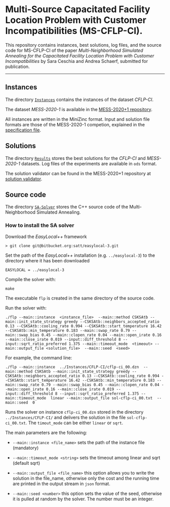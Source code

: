 # Multi-Source Capacitated Facility Location Problem with Customer Incompatibilities (MS-CFLP-CI).

This repository contains instances, best solutions, log files, and the source code for MS-CFLP-CI of the paper *Multi-Neighborhood Simulated Annealing for the Capacitated Facility Location Problem with Customer Incompatibilities* by Sara Ceschia and Andrea Schaerf, submitted for publication.

------------------------------------------------------------------------

## Instances

The directory [`Instances`](Instances) contains the instances of the dataset *CFLP-CI*.

The dataset *MESS-2020-1* is available in the [MESS-2020+1 repository](https://github.com/MESS-2020-1/).

All instances are written in the MiniZinc format.
Input and solution file formats are those of the MESS-2020-1 competion, explained in the [specification file](https://github.com/MESS-2020-1/Validator/blob/master/MESS-CompetitionSpecs.pdf).


## Solutions

The directory [`Results`](Results) stores the best solutions for the *CFLP-CI* and *MESS-2020-1* datasets.
Log files of the experiments are available in `ods` format.

The solution validator can be found in the MESS-2020+1 repository at [solution validator](https://github.com/MESS-2020-1/Validator).

## Source code

The directory [`SA-Solver`](SA-Solver) stores the C++ source code of the Multi-Neighborhood Simulated Annealing.

### How to install the SA solver

Download the *EasyLocal++* framework

`> git clone git@bitbucket.org:satt/easylocal-3.git`

Set the path of the *EasyLocal++* installation (e.g. `../easylocal-3`)  to the directory where it has been downloaded

`EASYLOCAL = ../easylocal-3`

Compile the solver with:

`make`

The executable `flp` is created in the same directory of the source code.


Run the solver with:

`./flp --main::instance  <instance_file>  --main::method CSKSAtb --main::init_state_strategy greedy --CSKSAtb::neighbors_accepted_ratio 0.13 --CSKSAtb::cooling_rate 0.994 --CSKSAtb::start_temperature 16.42 --CSKSAtb::min_temperature 0.183 --main::swap_rate 0.79 --main::swap_bias 0.45 --main::clopen_rate 0.04 --main::open_irate 0.16 --main::close_irate 0.019 --input::diff_threshold 8 --input::sqrt_ratio_preferred 1.375 --main::timeout_mode  <timeout> --main::output_file <solution_file>  --main::seed  <seed>`

For example, the command line:

`./flp --main::instance  ../Instances/CFLP-CI/cflp-ci_00.dzn  --main::method CSKSAtb --main::init_state_strategy greedy --CSKSAtb::neighbors_accepted_ratio 0.13 --CSKSAtb::cooling_rate 0.994 --CSKSAtb::start_temperature 16.42 --CSKSAtb::min_temperature 0.183 --main::swap_rate 0.79 --main::swap_bias 0.45 --main::clopen_rate 0.04 --main::open_irate 0.16 --main::close_irate 0.019 --input::diff_threshold 8 --input::sqrt_ratio_preferred 1.375 --main::timeout_mode  linear --main::output_file sol-cflp-ci_00.txt  --main::seed  0`

Runs the solver on instance `cflp-ci_00.dzn` stored in the directory `../Instances/CFLP-CI/` and delivers the solution in the file `sol-cflp-ci_00.txt`. The `timout_mode` can be either `linear` or `sqrt`.


The main parameters are the following:

- `--main::instance <file_name>` sets the path of the instance file (mandatory)

- `--main::timeout_mode <string>` sets the timeout among linear and sqrt (default sqrt)

- `--main::output_file <file_name>` this option allows you to write the solution in the file_name, otherwise only the cost and the running time are printed in the output stream in `json` format.

- `--main::seed <number>` this option sets the value of the seed, otherwise it is pulled at random by the solver. The number must be an integer.
 
